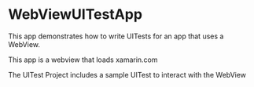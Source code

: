 # WebViewUITestApp
This app demonstrates how to write UITests for an app that uses a WebView.

This app is a webview that loads xamarin.com

The UITest Project includes a sample UITest to interact with the WebView
